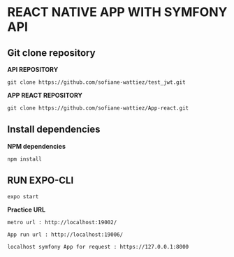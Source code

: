 # REACT NATIVE APP WITH SYMFONY API

## Git clone repository

**API REPOSITORY**

```git clone https://github.com/sofiane-wattiez/test_jwt.git```

**APP REACT REPOSITORY**

```git clone https://github.com/sofiane-wattiez/App-react.git```

## Install dependencies

**NPM dependencies**

```npm install```

## RUN EXPO-CLI

```expo start ```


**Practice URL**


```metro url : http://localhost:19002/```

```App run url : http://localhost:19006/ ```

```localhost symfony App for request : https://127.0.0.1:8000```

